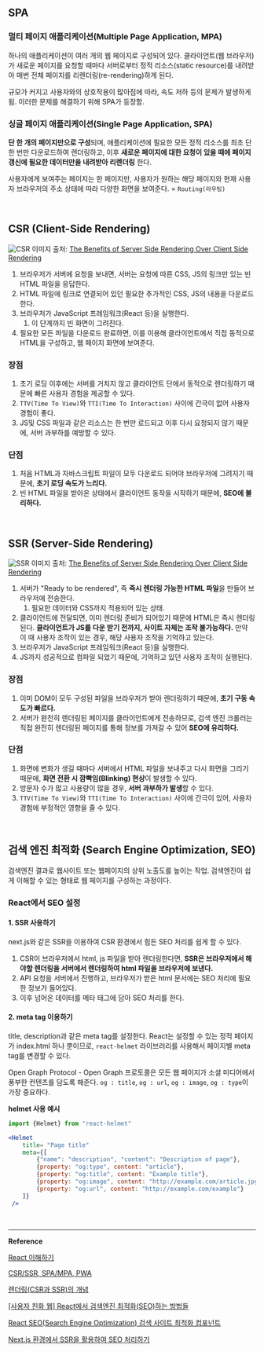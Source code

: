 ## SPA
### 멀티 페이지 애플리케이션(Multiple Page Application, MPA)
하나의 애플리케이션이 여러 개의 웹 페이지로 구성되어 있다.
클라이언트(웹 브라우저)가 새로운 페이지를 요청할 때마다 서버로부터 정적 리소스(static resource)를 내려받아 매번 전체 페이지를 리렌더링(re-rendering)하게 된다.

규모가 커지고 사용자와의 상호작용이 많아짐에 따라, 속도 저하 등의 문제가 발생하게 됨.
이러한 문제를 해결하기 위해 SPA가 등장함.

### 싱글 페이지 애플리케이션(Single Page Application, SPA)
**단 한 개의 페이지만으로 구성**되며, 애플리케이션에 필요한 모든 정적 리소스를 최초 단 한 번만 다운로드하여 렌더링하고, 이후 **새로운 페이지에 대한 요청이 있을 때에 페이지 갱신에 필요한 데이터만을 내려받아 리렌더링** 한다. 

사용자에게 보여주는 페이지는 한 페이지만, 사용자가 원하는 해당 페이지와 현재 사용자 브라우저의 주소 상태에 따라 다양한 화면을 보여준다. = `Routing(라우팅)`

<br/>

## CSR (Client-Side Rendering)
![CSR](https://tech.weperson.com/img/wedev/csr.png)
이미지 출처: [The Benefits of Server Side Rendering Over Client Side Rendering](https://medium.com/walmartglobaltech/the-benefits-of-server-side-rendering-over-client-side-rendering-5d07ff2cefe8)

1. 브라우저가 서버에 요청을 보내면, 서버는 요청에 따른 CSS, JS의 링크만 있는 빈 HTML 파일을 응답한다.
2. HTML 파일에 링크로 연결되어 있던 필요한 추가적인 CSS, JS의 내용을 다운로드 한다.
3. 브라우저가 JavaScript 프레임워크(React 등)을 실행한다. 
	1. 이 단계까지 빈 화면이 그려진다.
4. 필요한 모든 파일을 다운로드 완료하면, 이를 이용해 클라이언트에서 직접 동적으로 HTML을 구성하고, 웹 페이지 화면에 보여준다.

### 장점
1. 초기 로딩 이후에는 서버를 거치지 않고 클라이언트 단에서 동적으로 렌더링하기 때문에 빠른 사용자 경험을 제공할 수 있다.
2. `TTV(Time To View)`와 `TTI(Time To Interaction)` 사이에 간극이 없어 사용자 경험이 좋다.
3. JS및 CSS 파일과 같은 리소스는 한 번만 로드되고 이후 다시 요청되지 않기 때문에, 서버 과부하를 예방할 수 있다.

### 단점
1. 처음 HTML과 자바스크립트 파일이 모두 다운로드 되어야 브라우저에 그려지기 때문에, **초기 로딩 속도가 느리다.**
2. 빈 HTML 파일을 받아온 상태에서 클라이언트 동작을 시작하기 때문에, **SEO에 불리하다.**


<br/>

## SSR (Server-Side Rendering)
![SSR](https://tech.weperson.com/img/wedev/ssr.png)
이미지 출처: [The Benefits of Server Side Rendering Over Client Side Rendering](https://medium.com/walmartglobaltech/the-benefits-of-server-side-rendering-over-client-side-rendering-5d07ff2cefe8)

1. 서버가 "Ready to be rendered", 즉 **즉시 렌더링 가능한 HTML 파일**을 만들어 브라우저에 전송한다.
	1. 필요한 데이터와 CSS까지 적용되어 있는 상태.
2. 클라이언트에 전달되면, 이미 렌더링 준비가 되어있기 때문에 HTML은 즉시 렌더링 된다. **클라이언트가 JS를 다운 받기 전까지, 사이트 자체는 조작 불가능하다.** 만약 이 때 사용자 조작이 있는 경우, 해당 사용자 조작을 기억하고 있는다.
3. 브라우저가 JavaScript 프레임워크(React 등)을 실행한다.
4. JS까지 성공적으로 컴파일 되었기 때문에, 기억하고 있던 사용자 조작이 실행된다.

### 장점
1. 이미 DOM이 모두 구성된 파일을 브라우저가 받아 렌더링하기 때문에, **초기 구동 속도가 빠르다.**
2. 서버가 완전히 렌더링된 페이지를 클라이언트에게 전송하므로, 검색 엔진 크롤러는 직접 완전히 렌더링된 페이지를 통해 정보를 가져갈 수 있어 **SEO에 유리하다.**

### 단점
1. 화면에 변화가 생길 때마다 서버에서 HTML 파일을 보내주고 다시 화면을 그리기 때문에, **화면 전환 시 깜빡임(Blinking) 현상**이 발생할 수 있다.
2. 방문자 수가 많고 사용량이 많을 경우, **서버 과부하가 발생**할 수 있다.
3. `TTV(Time To View)`와 `TTI(Time To Interaction)` 사이에 간극이 있어, 사용자 경험에 부정적인 영향을 줄 수 있다.

<br/>

## 검색 엔진 최적화 (Search Engine Optimization, SEO)
검색엔진 결과로 웹사이트 또는 웹페이지의 상위 노출도를 높이는 작업.
검색엔진이 쉽게 이해할 수 있는 형태로 웹 페이지를 구성하는 과정이다.

### React에서 SEO 설정
#### 1. SSR 사용하기
next.js와 같은 SSR을 이용하여 CSR 환경에서 힘든 SEO 처리를 쉽게 할 수 있다.
1. CSR이 브라우저에서 html, js 파일을 받아 렌더링한다면, **SSR은 브라우저에서 해야할 렌더링을 서버에서 렌더링하여 html 파일을 브라우저에 보낸다.** 
2. API 요청을 서버에서 진행하고, 브라우저가 받은 html 문서에는 SEO 처리에 필요한 정보가 들어있다.
3. 이후 넘어온 데이터를 메타 태그에 담아 SEO 처리를 한다.

#### 2. meta tag 이용하기
title, description과 같은 meta tag를 설정한다.
React는 설정할 수 있는 정적 페이지가 index.html 하나 뿐이므로, `react-helmet` 라이브러리를 사용해서 페이지별 meta tag를 변경할 수 있다.

Open Graph Protocol - Open Graph 프로토콜은 모든 웹 페이지가 소셜 미디어에서 풍부한 컨텐츠를 담도록 해준다. `og : title`, `og : url`, `og : image`, `og : type`이 가장 중요하다.

**helmet 사용 예시**
```jsx
import {Helmet} from "react-helmet"

<Helmet
	title= "Page title"
	meta={[
		{"name": "description", "content": "Description of page"},
		{property: "og:type", content: "article"},
		{property: "og:title", content: "Example title"},
		{property: "og:image", content: "http://example.com/article.jpg"},
		{property: "og:url", content: "http://example.com/example"}
	]}
 />
```

<br/>

---

**Reference**

[React 이해하기](https://www.tcpschool.com/react/intro_understanding)

[CSR/SSR, SPA/MPA, PWA](https://tech.weperson.com/wedev/frontend/csr-ssr-spa-mpa-pwa/#csr-client-side-rendering)

[렌더링(CSR과 SSR)의 개념](https://www.ktpdigitallife.com/%EB%A0%8C%EB%8D%94%EB%A7%81csr%EA%B3%BC-ssr%EC%9D%98-%EA%B0%9C%EB%85%90/)

[[사용자 친화 웹] React에서 검색엔진 최적화(SEO)하는 방법들](https://velog.io/@lhj5924/%EC%82%AC%EC%9A%A9%EC%9E%90-%EC%B9%9C%ED%99%94-%EC%9B%B9-React%EC%97%90%EC%84%9C-%EA%B2%80%EC%83%89%EC%97%94%EC%A7%84-%EC%B5%9C%EC%A0%81%ED%99%94SEO%ED%95%98%EB%8A%94-%EB%B0%A9%EB%B2%95%EB%93%A4)

[React SEO(Search Engine Optimization) 검색 사이트 최적화 컴포넌트](https://sujinlee.me/react-seo/)

[Next.js 환경에서 SSR을 활용하여 SEO 처리하기](https://www.chanstory.dev/blog/post/4)

